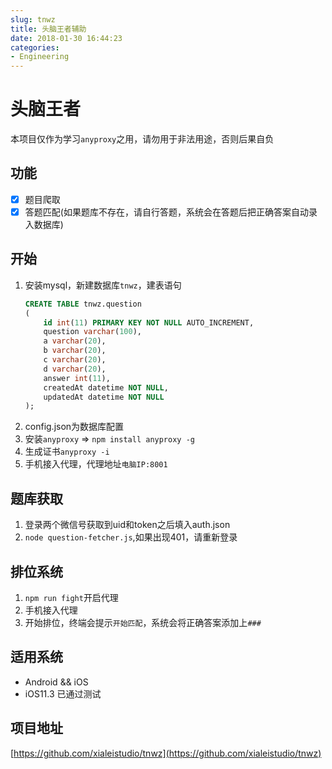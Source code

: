 ```yaml
---
slug: tnwz
title: 头脑王者辅助
date: 2018-01-30 16:44:23
categories:
- Engineering
---
```


# 头脑王者

本项目仅作为学习`anyproxy`之用，请勿用于非法用途，否则后果自负

## 功能

+ [x] 题目爬取
+ [x] 答题匹配(如果题库不存在，请自行答题，系统会在答题后把正确答案自动录入数据库)

## 开始

1. 安装mysql，新建数据库`tnwz`，建表语句
    ```sql
    CREATE TABLE tnwz.question
    (
        id int(11) PRIMARY KEY NOT NULL AUTO_INCREMENT,
        question varchar(100),
        a varchar(20),
        b varchar(20),
        c varchar(20),
        d varchar(20),
        answer int(11),
        createdAt datetime NOT NULL,
        updatedAt datetime NOT NULL
    );
    ```
2. config.json为数据库配置 
3. 安装`anyproxy` => `npm install anyproxy -g`
4. 生成证书`anyproxy -i`
5. 手机接入代理，代理地址`电脑IP:8001`

## 题库获取

1. 登录两个微信号获取到uid和token之后填入auth.json
2. `node question-fetcher.js`,如果出现401，请重新登录

## 排位系统

1. `npm run fight`开启代理
2. 手机接入代理
3. 开始排位，终端会提示`开始匹配`，系统会将正确答案添加上`###`

## 适用系统

+ Android && iOS
+ iOS11.3 已通过测试

## 项目地址

[https://github.com/xialeistudio/tnwz](https://github.com/xialeistudio/tnwz)